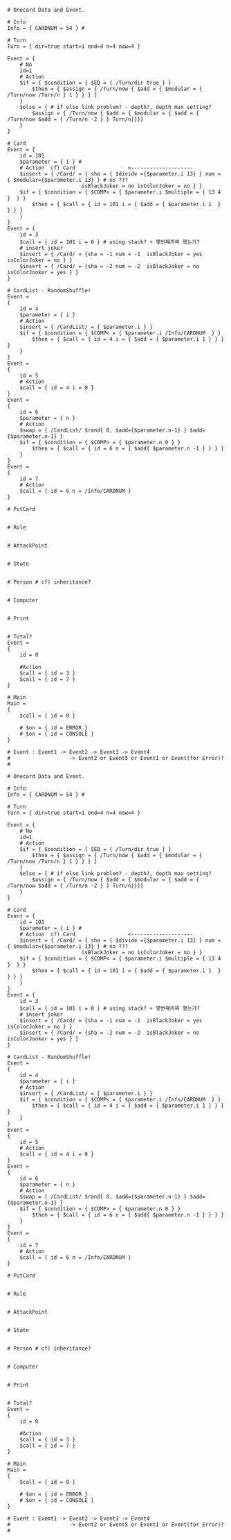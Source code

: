 	
	# Onecard Data and Event.
	
	# Info
	Info = { CARDNUM = 54 } #
	
	# Turn
	Turn = { dir=true start=1 end=4 n=4 now=4 }
	
	Event = {
		# No
		id=1
		# Action
		$if = { $condition = { $EQ = { /Turn/dir true } } 
			$then = { $assign = { /Turn/now { $add = { $modular = { /Turn/now /Turn/n } 1 } } } }
		}	
		$else = { # if else link problem? - depth?, depth max setting?
			$assign = { /Turn/now { $add = { $modular = { $add = { /Turn/now $add = { /Turn/n -2 } } Turn/n}}}}
		}		
	}
	
	# Card
	Event = {
		id = 101
		$parameter = { i } #
		# Action  cf) Card                 <-------------------- 
		$insert = { /Card/ = { sha = { $divide ={$parameter.i 13} } num = { $modular={$parameter.i 13} } # no ???
							isBlackJoker = no isColorJoker = no } }
		$if = { $condition = { $COMP< = { $parameter.i $multiple = { 13 4 }  } }
			$then = { $call = { id = 101 i = { $add = { $parameter.i 1  } } } }
		}
	}
	Event = {
		id = 3
		$call = { id = 101 i = 0 } # using stack? + 몇번쨰까찌 했는가?
		# insert joker
		$insert = { /Card/ = {sha = -1 num = -1  isBlackJoker = yes isColorJoker = no } }
		$insert = { /Card/ = {sha = -2 num = -2  isBlackJoker = no isColorJooker = yes } }
	}
	
	# CardList - RandomShuffle!
	Event =
	{
		id = 4
		$parameter = { i }
		# Action
		$insert = { /CardList/ = { $parameter.i } }
		$if = { $condition = { $COMP< = { $parameter.i /Info/CARDNUM  } }
			$then = { $call = { id = 4 i = { $add = { $parameter.i 1 } } } }
		}            
	}
	Event = 
	{
		id = 5
		# Action
		$call = { id = 4 i = 0 }
	}
	Event = 
	{
		id = 6
		$parameter = { n }
		# Action
		$swap = { /CardList/ $rand{ 0, $add={$parameter.n-1} } $add={$parameter.n-1} }
		$if = { $condition = { $COMP> = { $parameter.n 0 } }
			$then = { $call = { id = 6 n = { $add{ $parameter.n -1 } } } }
		} 
	}
	Event =
	{
		id = 7
		# Action
		$call = { id = 6 n = /Info/CARDNUM } 
	}
	
	# PutCard
	
	
	# Rule
	
	
	# AttackPoint
	
	
	# State
	
	
	# Person # cf) inheritance?
	
	
	# Computer
	
	
	# Print
	
	
	# Total?
	Event =
	{
		id = 0	
		
		#Action
		$call = { id = 3 }
		$call = { id = 7 }
	}
	
	# Main
	Main =
	{
		$call = { id = 0 }
	
		# $on = { id = ERROR }
		# $on = { id = CONSOLE }
	}
	
	# Event : Evemt1 -> Event2 -> Event3 -> Event4
	#					-> Event2 or Event5 or Event1 or Event(for Error)?
	#
	
	# Onecard Data and Event.
	
	# Info
	Info = { CARDNUM = 54 } #
	
	# Turn
	Turn = { dir=true start=1 end=4 n=4 now=4 }
	
	Event = {
		# No
		id=1
		# Action
		$if = { $condition = { $EQ = { /Turn/dir true } } 
			$then = { $assign = { /Turn/now { $add = { $modular = { /Turn/now /Turn/n } 1 } } } }
		}	
		$else = { # if else link problem? - depth?, depth max setting?
			$assign = { /Turn/now { $add = { $modular = { $add = { /Turn/now $add = { /Turn/n -2 } } Turn/n}}}}
		}		
	}
	
	# Card
	Event = {
		id = 101
		$parameter = { i } #
		# Action  cf) Card                 <-------------------- 
		$insert = { /Card/ = { sha = { $divide ={$parameter.i 13} } num = { $modular={$parameter.i 13} } # no ???
							isBlackJoker = no isColorJoker = no } }
		$if = { $condition = { $COMP< = { $parameter.i $multiple = { 13 4 }  } }
			$then = { $call = { id = 101 i = { $add = { $parameter.i 1  } } } }
		}
	}
	Event = {
		id = 3
		$call = { id = 101 i = 0 } # using stack? + 몇번쨰까찌 했는가?
		# insert joker
		$insert = { /Card/ = {sha = -1 num = -1  isBlackJoker = yes isColorJoker = no } }
		$insert = { /Card/ = {sha = -2 num = -2  isBlackJoker = no isColorJooker = yes } }
	}
	
	# CardList - RandomShuffle!
	Event =
	{
		id = 4
		$parameter = { i }
		# Action
		$insert = { /CardList/ = { $parameter.i } }
		$if = { $condition = { $COMP< = { $parameter.i /Info/CARDNUM  } }
			$then = { $call = { id = 4 i = { $add = { $parameter.i 1 } } } }
		}            
	}
	Event = 
	{
		id = 5
		# Action
		$call = { id = 4 i = 0 }
	}
	Event = 
	{
		id = 6
		$parameter = { n }
		# Action
		$swap = { /CardList/ $rand{ 0, $add={$parameter.n-1} } $add={$parameter.n-1} }
		$if = { $condition = { $COMP> = { $parameter.n 0 } }
			$then = { $call = { id = 6 n = { $add{ $parameter.n -1 } } } }
		} 
	}
	Event =
	{
		id = 7
		# Action
		$call = { id = 6 n = /Info/CARDNUM } 
	}
	
	# PutCard
	
	
	# Rule
	
	
	# AttackPoint
	
	
	# State
	
	
	# Person # cf) inheritance?
	
	
	# Computer
	
	
	# Print
	
	
	# Total?
	Event =
	{
		id = 0	
		
		#Action
		$call = { id = 3 }
		$call = { id = 7 }
	}
	
	# Main
	Main =
	{
		$call = { id = 0 }
	
		# $on = { id = ERROR }
		# $on = { id = CONSOLE }
	}
	
	# Event : Evemt1 -> Event2 -> Event3 -> Event4
	#					-> Event2 or Event5 or Event1 or Event(for Error)?
	#
